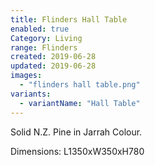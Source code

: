 ```yaml
---
title: Flinders Hall Table
enabled: true
Category: Living
range: Flinders
created: 2019-06-28
updated: 2019-06-28
images:
  - "flinders hall table.png"
variants:
  - variantName: "Hall Table"
---
```

Solid N.Z. Pine in Jarrah Colour.

Dimensions:
  L1350xW350xH780